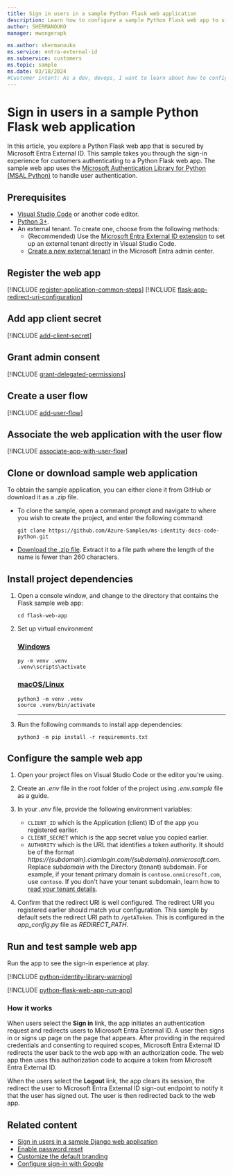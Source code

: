 ```yaml
---
title: Sign in users in a sample Python Flask web application 
description: Learn how to configure a sample Python Flask web app to sign in and sign out users.
author: SHERMANOUKO
manager: mwongerapk

ms.author: shermanouko
ms.service: entra-external-id
ms.subservice: customers
ms.topic: sample
ms.date: 03/18/2024
#Customer intent: As a dev, devops, I want to learn about how to configure a sample Python Flask web app to sign in and sign out users with my external tenant.
---
```


# Sign in users in a sample Python Flask web application

In this article, you explore a Python Flask web app that is secured by Microsoft Entra External ID. This sample takes you through the sign-in experience for customers authenticating to a Python Flask web app. The sample web app uses the [Microsoft Authentication Library for Python (MSAL Python)](https://github.com/AzureAD/microsoft-authentication-library-for-python) to handle user authentication.

## Prerequisites

- [Visual Studio Code](https://code.visualstudio.com/download) or another code editor.
- [Python 3+](https://www.python.org/).
- An external tenant. To create one, choose from the following methods:
  - (Recommended) Use the [Microsoft Entra External ID extension](https://aka.ms/ciamvscode/samples/marketplace) to set up an external tenant directly in Visual Studio Code.
  - [Create a new external tenant](how-to-create-external-tenant-portal.md) in the Microsoft Entra admin center.

## Register the web app

[!INCLUDE [register-application-common-steps](./includes/register-app/register-client-app-common.md)]
[!INCLUDE [flask-app-redirect-uri-configuration](./includes/register-app/add-platform-redirect-url-python-flask.md)]  

## Add app client secret

[!INCLUDE [add-client-secret](./includes/register-app/add-app-client-secret.md)]

## Grant admin consent

[!INCLUDE [grant-delegated-permissions](./includes/register-app/grant-api-permission-sign-in.md)]

## Create a user flow

[!INCLUDE [add-user-flow](./includes/configure-user-flow/create-sign-in-sign-out-user-flow.md)]

## Associate the web application with the user flow

[!INCLUDE [associate-app-with-user-flow](./includes/configure-user-flow/add-app-user-flow.md)]

## Clone or download sample web application

To obtain the sample application, you can either clone it from GitHub or download it as a .zip file.

- To clone the sample, open a command prompt and navigate to where you wish to create the project, and enter the following command:

    ```console
    git clone https://github.com/Azure-Samples/ms-identity-docs-code-python.git
    ```

- [Download the .zip file](https://github.com/Azure-Samples/ms-identity-docs-code-python/archive/refs/heads/main.zip). Extract it to a file path where the length of the name is fewer than 260 characters.

## Install project dependencies

1. Open a console window, and change to the directory that contains the Flask sample web app:

    ```console
    cd flask-web-app
    ```

1. Set up virtual environment

    ### [Windows](#tab/windows)
    
    ```console
    py -m venv .venv
    .venv\scripts\activate
    ```
    
    ### [macOS/Linux](#tab/mac-linux)
    
    ```console
    python3 -m venv .venv
    source .venv/bin/activate
    ```

    ---

1. Run the following commands to install app dependencies:

    ```console
    python3 -m pip install -r requirements.txt
    ```

## Configure the sample web app

1. Open your project files on Visual Studio Code or the editor you're using.

1. Create an *.env* file in the root folder of the project using *.env.sample* file as a guide.

1. In your *.env* file, provide the following environment variables:

    - `CLIENT_ID` which is the Application (client) ID of the app you registered earlier.
    - `CLIENT_SECRET` which is the app secret value you copied earlier.
    - `AUTHORITY` which is the URL that identifies a token authority. It should be of the format *https://{subdomain}.ciamlogin.com/{subdomain}.onmicrosoft.com*. Replace *subdomain* with the Directory (tenant) subdomain. For example, if your tenant primary domain is `contoso.onmicrosoft.com`, use `contoso`. If you don't have your tenant subdomain, learn how to [read your tenant details](how-to-create-customer-tenant-portal.md#get-the-customer-tenant-details).

1. Confirm that the redirect URI is well configured. The redirect URI you registered earlier should match your configuration. This sample by default sets the redirect URI path to `/getAToken`. This is configured in the *app_config.py* file as *REDIRECT_PATH*.

## Run and test sample web app

Run the app to see the sign-in experience at play.

[!INCLUDE [python-identity-library-warning](./includes/python-identity-library-alert.md)]

[!INCLUDE [python-flask-web-app-run-app](./includes/run-app/flask-web-app.md)]

### How it works

When users select the **Sign in** link, the app initiates an authentication request and redirects users to Microsoft Entra External ID. A user then signs in or signs up page on the page that appears. After providing in the required credentials and consenting to required scopes, Microsoft Entra External ID redirects the user back to the web app with an authorization code. The web app then uses this authorization code to acquire a token from Microsoft Entra External ID.

When the users select the **Logout** link, the app clears its session, the redirect the user to Microsoft Entra External ID sign-out endpoint to notify it that the user has signed out. The user is then redirected back to the web app.

## Related content

- [Sign in users in a sample Django web application](./sample-web-app-python-django-sign-in.md)
- [Enable password reset](how-to-enable-password-reset-customers.md)
- [Customize the default branding](how-to-customize-branding-customers.md)
- [Configure sign-in with Google](how-to-google-federation-customers.md)
